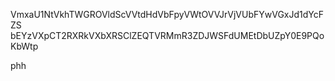 VmxaU1NtVkhTWGROVldScVVtdHdVbFpyVWtOVVJrVjVUbFYwVGxJd1dYcFZS
bEYzVXpCT2RXRkVXbXRSClZEQTVRMmR3ZDJWSFdUMEtDbUZpY0E9PQoKbWtp

phh